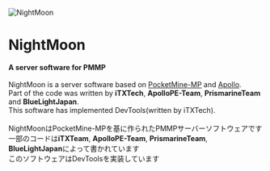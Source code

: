 ﻿![NightMoon](https://github.com/NightMoonTeam/NightMoon/blob/master/logo.jpg)</br>

# NightMoon
__A server software for PMMP__<br>
<br>
NightMoon is a server software based on <a href="https://github.com/pmmp/PocketMine-MP" target="_blank">PocketMine-MP</a> and <a href="https://github.com/Apollo-SoftwareTeam/Apollo-Legacy" target="_blank">Apollo</a>.<br>
Part of the code was written by **iTXTech**, **ApolloPE-Team**, **PrismarineTeam** and **BlueLightJapan**.<br>
This software has implemented DevTools(written by iTXTech).
<br>
<br>
NightMoonはPocketMine-MPを基に作られたPMMPサーバーソフトウェアです<br>
一部のコードは**iTXTeam**, **ApolloPE-Team**, **PrismarineTeam**, **BlueLightJapan**によって書かれています<br>
このソフトウェアはDevToolsを実装しています
